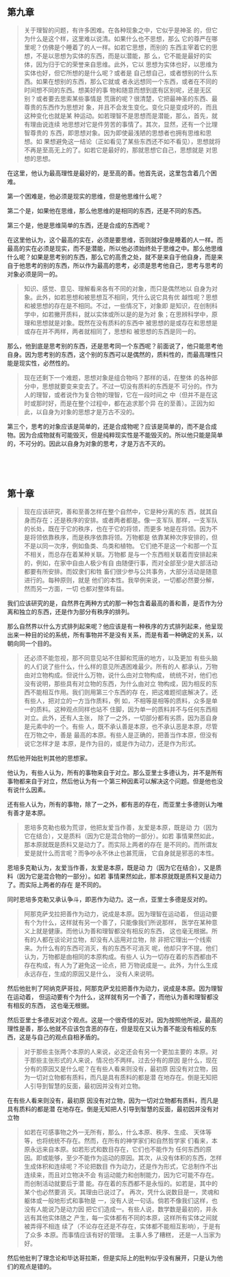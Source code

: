 <h2>第九章</h2><blockquote data-pid="cdSKqjLr">关于理智的问题，有许多困难。在各种现象之中，它似乎是神圣 的，但它为什么是这个样，这里难以说清。如果什么也不思想，那么 它的尊严在哪里呢？仿佛是个睡着了的人一样。如若它思想，而别的 东西主宰着它的思想，不是以思想为实体的东西，而是以潜能，那 么，它不能是最好的实体，因为归于它的荣誉来自思维。此外，它以 思想为实体也好，以思维为实体也好，但它所想的是什么呢？或者是 自己想自己，或者想别的什么东西。如果在想别的东西，那么它就或 者永远想同一个东西，或者在不同的时间想不同的东西。想美好的事 物和随意而想到底有区别呢，还是无区别？或者要去思索某些事情是 荒唐的呢？很清楚，它把最神圣的东西、最尊贵的东西作为思想对 象，并且不会发生变化。变化只是变成坏的，而且这种变化也就是某 种运动。如若理智不是思想而是潜能，那么，首先，就有理由说连续 地思想对它是件劳苦的事情了。其次，显然，还有一个比理智尊贵的 东西，即思想对象。因为即使最浅陋的思想者也拥有思维和思想。如 果想避免这一结论（正如看见了某些东西还不如不看见），思想就将 不再是至高无上的了。如若它是最好的，那就思想它自己，思想就是 对思想的思想。</blockquote><p data-pid="zKpGQ6Xk">在这里，他认为最高理性是最好的，是至高的善。他首先说，这里包含着几个困难。</p><p data-pid="blloJm2T">第一个困难是，他必须是现实的思维，但是他思维什么呢？</p><p data-pid="GzD3MLyl">第二个是，如果他在思维，那么他思维的是相同的东西，还是不同的东西。</p><p data-pid="kiIZm8Ke">第三个是，他是思维简单的东西，还是合成的东西呢？</p><p data-pid="CGbZ9YYd">在这里他认为，这个最高的实在，必须是要思维，否则就好像是睡着的人一样。而最高的实在必须是现实，而不是潜能，所以他必须始终处于思维之中。那么他思维什么呢？如果是思考别的东西，那么它的高贵之处，就不是来自于他自身，而是来自于他思考的别的东西，所以作为最高的思考，必须是思考他自己，思考与思考的对象必须是同一的。</p><blockquote data-pid="sUg21poh">知识、感觉、意见、理解看来各有不同的对象，而只是偶然地以 自身为对象。此外，如若思想和被思想互不相同，凭什么说它具有优 越性呢？思想和被思想的存在是不相同。不过，一些情况下，对象即 是知识，在创制科学中，如若撇开质料，就以实体或所以是的是为对 象；在思辨科学中，原理和思想就是对象。既然在没有质料的东西中 被思想的是或存在和思想是或存在并不两样，两者就相同了，思想和 被思想的东西是同一的。</blockquote><p data-pid="XcQQ0qVr">那么，他到底是思考别的东西，还是思考同一个东西呢？前面说了，他只能思考他自身。因为思考别的东西，这个别的东西可以是偶然的，质料性的，而最高理性只能是现实性，必然性的。</p><blockquote data-pid="IWS8q2AC">现在还剩下一个难题，思想对象是组合物吗？那样的话，在整体 的各种部分中，思想就要变来变去了。不过一切没有质料的东西是不 可分的。作为人的理智，或者说作为复合物的理智，它在一段时间之 中（但并不是在这时或那时好，而是在整个过程中，都在追求那个异 在的至善）。正因为如此，以自身为对象的思想才是万古不没的。</blockquote><p data-pid="e3l9iYQT">第三个，思考的对象应该是简单的，还是合成物呢？应该是简单的，而不是合成物。因为合成物就有可能毁灭，但是纯粹现实性是不能毁灭的。所以他只能是简单的，不可分的。因此以自身为对象的思考，才是万古不灭的。</p><p><br></p><p><br></p><h2>第十章</h2><blockquote data-pid="Tiauvg0C">现在应该研究，善和至善怎样在整个自然中，它是种分离的东 西，就其自身而存在；还是秩序的安排。或者两者都是。像一支军队 那样，一支军队的长处，既在于它的秩序，也在于它的将领，而更多 地是在将领。因为不是将领依靠秩序，而是秩序依靠将领。万物都是 依靠某种次序安排的，但不是以同一次序，例如鱼类、鸟类和植物。 它们绝不是这一个和那一个互不相关，而总存在着某种关联。万物都 是与一个东西相关联着而安排起来的，例如，在家中自由人极少有自 由随便行事，而对全部至少是大部活动都要有所安排。而奴隶们和牲 畜们很少参与公共事务，大部分活动是随意进行的。每种原则，就是 他们的本性。我举例来说，一切都必然要分解，然而另一方面，一切 也都对整体有益。 </blockquote><p data-pid="Fc6bX6vu">我们应该研究的是，自然界在两种方式的那一种包含着最高的善和善，是否作为分离和独立的东西，还是作为部分有秩序的排列。</p><p data-pid="VV1hLAFZ">那么自然界以什么方式排列起来呢？他应该是有一种秩序的方式排列起来，他呈现出来一种目的论的系统，所有事物并不是没有关系，而是有着一种确定的关系，以朝向同一个目的。</p><blockquote data-pid="DEDbAO56">还必须不能忽视，那不同意见站不住脚和荒唐的地方，以及更加 有些头脑的人们说了些什么，什么样的意见所遇困难最少。所有的人 都承认，万物由对立物构成。但说什么万物，说什么由对立物构成， 统统不对，他们也没有说明，那些具有对立物的东西，为什么由对立 物构成，因为相反的东西不能相互作用。我们则用第三个东西的存 在，把这难题彻底解决了。还有些人，把对立的一方当作质料，例 如，不相等是相等的质料，众多是单一的质料。这种观点同样也站不 住脚，因为单一的质料并不与任何东西相对立。此外，还有人主张， 除了一之外，一切部分都有劣质，因为恶自身是元素中的一个。有些 人，既不承认善是本原，也不承认恶是本原，尽管在万物之中，善是 最高的本原。有些人是正确的，把善当作本原，但没有说它怎样才是 本原，是作为目的，或是作为动力，还是作为形式。 </blockquote><p data-pid="S0aPPRHp">然后他开始批判其他的思想家。</p><p data-pid="o1ZAfgoD">他认为，有些人认为，所有的事物来自于对立。那么亚里士多德认为，并不是所有事物都来自于对立，然后他认为有一个第三种因素可以解决这个问题。但是他也没有说什么因素。</p><p data-pid="u9EvN31Y">还有些人认为，所有的事物，除了一之外，都有恶的存在，而亚里士多德则认为唯有善才是本原。</p><blockquote data-pid="XDR-9KFS">恩培多克勒也极为荒谬，他把友爱当作善，友爱是本原，既是动 力（因为它在结合），又是质料（因为它是混合物的一部分）。如若 事情果然如此，那本原就既是质料又是动力了。而实际上两者的存在 是不同的。而所谓友爱是就什么而言呢？而争吵永不休止也甚荒唐， 它自身就是邪恶的本性。</blockquote><p data-pid="dM4CPxjZ">恩培多克勒认为，友爱当作善，友爱是本原，既是动 力（因为它在结合），又是质料（因为它是混合物的一部分）。如若 事情果然如此，那本原就既是质料又是动力了。而实际上两者的存在 是不同的。</p><p data-pid="aFA-uT1w">同时恩培多克勒又承认争斗，即恶作为动力。这一点，亚里士多德是反对的。</p><blockquote data-pid="5mF7MxMA">阿那克萨戈拉把善作为动力，说成是本原。因为理智在运动着， 但运动要有个为什么，这样就有另一个善了，只能像我们所说那样， 医学在某种意义上就是健康。而他认为善和理智都没有相反的东西， 这也毫无根据。所有的人都在谈论对立物，却没有人运用对立物，除 非把它理出一个线索来。为什么有的东西可消灭，有的东西不可消灭 呢，他却只字不提。他们认为，万物都是由相同的本原构成。有些人 认为一切存在着的东西都由不存在构成，有人为了避免这一论点，把 万物说成是一。此外，为什么生成永远存在，生成的原因又是什么， 没有人来说明。 </blockquote><p data-pid="W7lwYXlg">然后他批判了阿纳克萨哥拉，阿那克萨戈拉把善作为动力，说成是本原。因为理智在运动着， 但运动要有个为什么，这样就有另一个善了，而他认为善和理智都没有相反的东西， 这也毫无根据。</p><p data-pid="A_LxqUiF">然后亚里士多德反对这个观点。这是一个很奇怪的反对。因为按照他所说，最高的理性是善，那么他就不应该包含恶的存在，但是现在又认为善不能没有相反的东西，这是与自己的观点自相矛盾的。</p><blockquote data-pid="wA1Ovvr3">对于那些主张两个本原的人来说，必定还会有另一个更加主要的 本原。对于那些主张形式的人来说，情况也不两样。过去分有的原因 是什么，现在分有的原因又是什么呢？在有些人看来则没有，最初原 因没有对立物，因为一切对立物都有质料，而凡是具有质料的都是潜 在地存在。倒是无知把人引导到智慧的反面，最初因并没有对立物。 </blockquote><p data-pid="VZbT_rSs">在有些人看来则没有，最初原 因没有对立物，因为一切对立物都有质料，而凡是具有质料的都是潜 在地存在。倒是无知把人引导到智慧的反面，最初因并没有对立物</p><blockquote data-pid="r9K2bIpr">如若在可感事物之外一无所有，那么，什么本原、秩序、生成、 天体等等，也将统统不存在。然而，在所有的神学家们和自然哲学家 们看来，本原永远来自本原。如若形式和数目存在，它们也不能作为 任何东西的原因。即或能够，至少不能作为运动的原因。其次，从没有体积的东西，怎样生成体积和连续呢？不论把数目 作为动力，还是作为形式，它总制作不出连续来，而且对立物决不会 有运动能力和创制能力，因为它可能不存在。而创制活动就要后于潜 能。存在着的东西都不是永恒的。如若是，其中的某个也必然要消 灭。其理由已说过了。 再次，凭什么说数目是一，灵魂和躯体或一般地形式和事物是 一，没有人说一句话。倘若不像我们这样，也没有人能说乃是动力因 把它们造成一。有些人说，数学数是最初的，并永远有其他实体随之 产生，每一实体都有不同的本原，这样所有实体之间就被弄得不相连 续了（不论存在还是不存在，实体都不能相互影响），于是有了众多 本原。而事情应该有好的管理。 主事人多了糟糕， 还是一人当家为好。 </blockquote><p data-pid="p4jj7RBC">然后他批判了理念论和毕达哥拉斯，但是实际上的批判似乎没有展开，只是认为他们的观点是错的。</p>